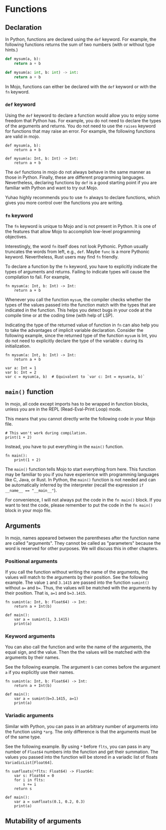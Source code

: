 # Functions

## Declaration

In Python, functions are declared using the `def` keyword. For example, the following functions returns the sum of two numbers (with or without type hints.)

```python
def mysum(a, b):
    return a + b

def mysum(a: int, b: int) -> int:
    return a + b
```

In Mojo, functions can either be declared with the `def` keyword or with the `fn` keyword.

### `def` keyword

Using the `def` keyword to declare a function would allow you to enjoy some freedom that Python has. For example, you do not need to declare the types of the arguments and returns. You do not need to use the `raises` keyword for functions that may raise an error. For example, the following functions are valid in mojo.

```mojo
def mysum(a, b):
    return a + b

def mysum(a: Int, b: Int) -> Int:
    return a + b
```

The `def` functions in mojo do not always behave in the same manner as those in Python. Finally, these are different programming languages. Nevertheless, declaring functions by `def` is a good starting point if you are familiar with Python and want to try out Mojo.

Yuhao highly recommends you to use `fn` always to declare functions, which gives you more control over the functions you are writing.

### `fn` keyword

The `fn` keyword is unique to Mojo and is not present in Python. It is one of the features that allow Mojo to accomplish low-level programming objectives.

Interestingly, the word `fn` itself does not look Pythonic. Python usually truncates the words from left, e.g., `def`. Maybe `func` is a more Pythonic keyword. Nevertheless, Rust users may find `fn` friendly.

To declare a function by the `fn` keyword, you have to explicitly indicate the types of arguments and returns. Failing to indicate types will cause the compilation to fail. For example,

```mojo
fn mysum(a: Int, b: Int) -> Int:
    return a + b
```

Whenever you call the function `mysum`, the compiler checks whether the types of the values passed into the function match with the types that are indicated in the function. This helps you detect bugs in your code at the compile time or at the coding time (with help of LSP).

Indicating the type of the returned value of function in `fn` can also help you to take the advantages of implicit variable declaration. Consider the following example, since the returned type of the function `mysum` is Int, you do not need to explicitly declare the type of the variable `c` during its initialization.

```mojo
fn mysum(a: Int, b: Int) -> Int:
    return a + b

var a: Int = 1
var b: Int = 2
var c = mysum(a, b)  # Equivalent to `var c: Int = mysum(a, b)`
```

## `main()` function

In mojo, all code except imports has to be wrapped in function blocks, unless you are in the REPL (Read-Eval-Print Loop) mode.

This means that you cannot directly write the following code in your Mojo file.

```mojo
# This won't work during compilation.
print(1 + 2)
```

Instead, you have to put everything in the `main()` function.

```mojo
fn main():
    print(1 + 2)
```

The `main()` function tells Mojo to start everything from here. This function may be familiar to you if you have experience with programming languages like C, Java, or Rust. In Python, the `main()` function is not needed and can be automatically inferred by the interpreter (recall the expression `if __name__ == "__main__"`).

For convenience, I will not always put the code in the `fn main()` block. If you want to test the code, please remember to put the code in the `fn main()` block in your mojo file.

## Arguments

In mojo, names appeared between the parentheses after the function name are called "arguments". They cannot be called as "parameters" because the word is reserved for other purposes. We will discuss this in other chapters.

### Positional arguments

If you call the function without writing the name of the arguments, the values will match to the arguments by their position. See the following example. The value `1` and `3.1415` are passed into the function `sumint()` without `a=` and `b=`. Thus, the values will be matched with the arguments by their position. That is, `a=1` and `b=3.1415`.

```mojo
fn sumint(a: Int, b: Float64) -> Int:
    return a + Int(b)

def main():
    var a = sumint(1, 3.1415)
    print(a)
```

### Keyword arguments

You can also call the function and write the name of the arguments, the equal sign, and the value. Then the the values will be matched with the arguments by their names.

See the following example. The argument `b` can comes before the argument `a` if you explicitly use their names.

```mojo
fn sumint(a: Int, b: Float64) -> Int:
    return a + Int(b)

def main():
    var a = sumint(b=3.1415, a=1)
    print(a)
```

### Variadic arguments

Similar with Python, you can pass in an arbitrary number of arguments into the function using `*arg`. The only difference is that the arguments must be of the same type.

See the following example. By using `*` before `flts`, you can pass in any number of `Float64` numbers into the function and get their summation. The values you passed into the function will be stored in a variadic list of floats `VariadicList[Float64]`.

```mojo
fn sumfloats(*flts: Float64) -> Float64:
    var s: Float64 = 0
    for i in flts:
        s += i
    return s

def main():
    var a = sumfloats(0.1, 0.2, 0.3)
    print(a)

```

## Mutability of arguments